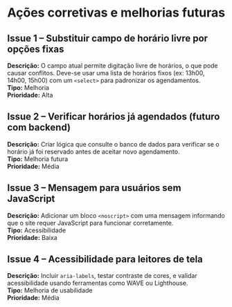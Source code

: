 # Ações corretivas e melhorias futuras

## Issue 1 – Substituir campo de horário livre por opções fixas
**Descrição:** O campo atual permite digitação livre de horários, o que pode causar conflitos. Deve-se usar uma lista de horários fixos (ex: 13h00, 14h00, 15h00) com um `<select>` para padronizar os agendamentos.  
**Tipo:** Melhoria  
**Prioridade:** Alta

## Issue 2 – Verificar horários já agendados (futuro com backend)
**Descrição:** Criar lógica que consulte o banco de dados para verificar se o horário já foi reservado antes de aceitar novo agendamento.  
**Tipo:** Melhoria futura  
**Prioridade:** Média

## Issue 3 – Mensagem para usuários sem JavaScript
**Descrição:** Adicionar um bloco `<noscript>` com uma mensagem informando que o site requer JavaScript para funcionar corretamente.  
**Tipo:** Acessibilidade  
**Prioridade:** Baixa

## Issue 4 – Acessibilidade para leitores de tela
**Descrição:** Incluir `aria-labels`, testar contraste de cores, e validar acessibilidade usando ferramentas como WAVE ou Lighthouse.  
**Tipo:** Melhoria de usabilidade  
**Prioridade:** Média